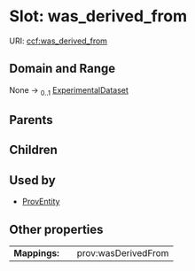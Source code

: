 
# Slot: was_derived_from



URI: [ccf:was_derived_from](http://purl.org/ccf/was_derived_from)


## Domain and Range

None &#8594;  <sub>0..1</sub> [ExperimentalDataset](ExperimentalDataset.md)

## Parents


## Children


## Used by

 * [ProvEntity](ProvEntity.md)

## Other properties

|  |  |  |
| --- | --- | --- |
| **Mappings:** | | prov:wasDerivedFrom |